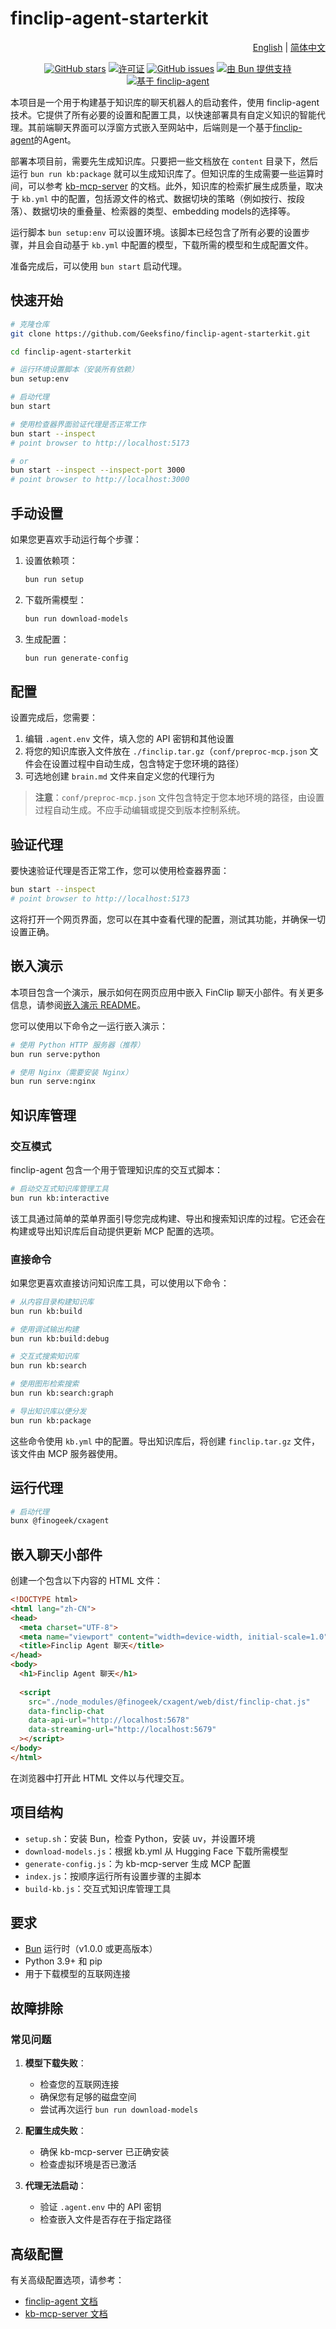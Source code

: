 # finclip-agent-starterkit

<p align="right">
  <a href="README.md">English</a> |
  <a href="README.zh-CN.md">简体中文</a>
</p>

<p align="center">
  <a href="https://github.com/Geeksfino/finclip-agent-starterkit/stargazers"><img src="https://img.shields.io/github/stars/Geeksfino/finclip-agent-starterkit.svg" alt="GitHub stars"></a>
  <a href="https://github.com/Geeksfino/finclip-agent-starterkit/blob/main/LICENSE"><img src="https://img.shields.io/github/license/Geeksfino/finclip-agent-starterkit.svg" alt="许可证"></a>
  <a href="https://github.com/Geeksfino/finclip-agent-starterkit/issues"><img src="https://img.shields.io/github/issues/Geeksfino/finclip-agent-starterkit.svg" alt="GitHub issues"></a>
  <a href="https://bun.sh"><img src="https://img.shields.io/badge/powered%20by-Bun-orange.svg" alt="由 Bun 提供支持"></a>
  <a href="https://github.com/Geeksfino/finclip-agent"><img src="https://img.shields.io/badge/based%20on-finclip--agent-blue.svg" alt="基于 finclip-agent"></a>
</p>

本项目是一个用于构建基于知识库的聊天机器人的启动套件，使用 finclip-agent 技术。它提供了所有必要的设置和配置工具，以快速部署具有自定义知识的智能代理。其前端聊天界面可以浮窗方式嵌入至网站中，后端则是一个基于[finclip-agent](https://github.com/Geeksfino/finclip-agent)的Agent。

部署本项目前，需要先生成知识库。只要把一些文档放在 `content` 目录下，然后运行 `bun run kb:package` 就可以生成知识库了。但知识库的生成需要一些运算时间，可以参考 [kb-mcp-server](https://github.com/Geeksfino/kb-mcp-server) 的文档。此外，知识库的检索扩展生成质量，取决于 `kb.yml` 中的配置，包括源文件的格式、数据切块的策略（例如按行、按段落）、数据切块的重叠量、检索器的类型、embedding models的选择等。

运行脚本 `bun setup:env` 可以设置环境。该脚本已经包含了所有必要的设置步骤，并且会自动基于 `kb.yml` 中配置的模型，下载所需的模型和生成配置文件。

准备完成后，可以使用 `bun start` 启动代理。


## 快速开始

```bash
# 克隆仓库
git clone https://github.com/Geeksfino/finclip-agent-starterkit.git

cd finclip-agent-starterkit

# 运行环境设置脚本（安装所有依赖）
bun setup:env

# 启动代理
bun start

# 使用检查器界面验证代理是否正常工作
bun start --inspect
# point browser to http://localhost:5173

# or
bun start --inspect --inspect-port 3000
# point browser to http://localhost:3000
```

## 手动设置

如果您更喜欢手动运行每个步骤：

1. 设置依赖项：
   ```bash
   bun run setup
   ```

2. 下载所需模型：
   ```bash
   bun run download-models
   ```

3. 生成配置：
   ```bash
   bun run generate-config
   ```

## 配置

设置完成后，您需要：

1. 编辑 `.agent.env` 文件，填入您的 API 密钥和其他设置
2. 将您的知识库嵌入文件放在 `./finclip.tar.gz`（`conf/preproc-mcp.json` 文件会在设置过程中自动生成，包含特定于您环境的路径）
3. 可选地创建 `brain.md` 文件来自定义您的代理行为

> **注意**：`conf/preproc-mcp.json` 文件包含特定于您本地环境的路径，由设置过程自动生成。不应手动编辑或提交到版本控制系统。

## 验证代理

要快速验证代理是否正常工作，您可以使用检查器界面：

```bash
bun start --inspect
# point browser to http://localhost:5173
```

这将打开一个网页界面，您可以在其中查看代理的配置，测试其功能，并确保一切设置正确。

## 嵌入演示

本项目包含一个演示，展示如何在网页应用中嵌入 FinClip 聊天小部件。有关更多信息，请参阅[嵌入演示 README](./embedding-demo/README.md)。

您可以使用以下命令之一运行嵌入演示：

```bash
# 使用 Python HTTP 服务器（推荐）
bun run serve:python

# 使用 Nginx（需要安装 Nginx）
bun run serve:nginx
```

## 知识库管理

### 交互模式

finclip-agent 包含一个用于管理知识库的交互式脚本：

```bash
# 启动交互式知识库管理工具
bun run kb:interactive
```

该工具通过简单的菜单界面引导您完成构建、导出和搜索知识库的过程。它还会在构建或导出知识库后自动提供更新 MCP 配置的选项。

### 直接命令

如果您更喜欢直接访问知识库工具，可以使用以下命令：

```bash
# 从内容目录构建知识库
bun run kb:build

# 使用调试输出构建
bun run kb:build:debug

# 交互式搜索知识库
bun run kb:search

# 使用图形检索搜索
bun run kb:search:graph

# 导出知识库以便分发
bun run kb:package
```

这些命令使用 `kb.yml` 中的配置。导出知识库后，将创建 `finclip.tar.gz` 文件，该文件由 MCP 服务器使用。

## 运行代理

```bash
# 启动代理
bunx @finogeek/cxagent
```

## 嵌入聊天小部件

创建一个包含以下内容的 HTML 文件：

```html
<!DOCTYPE html>
<html lang="zh-CN">
<head>
  <meta charset="UTF-8">
  <meta name="viewport" content="width=device-width, initial-scale=1.0">
  <title>Finclip Agent 聊天</title>
</head>
<body>
  <h1>Finclip Agent 聊天</h1>
  
  <script 
    src="./node_modules/@finogeek/cxagent/web/dist/finclip-chat.js" 
    data-finclip-chat 
    data-api-url="http://localhost:5678" 
    data-streaming-url="http://localhost:5679"
  ></script>
</body>
</html>
```

在浏览器中打开此 HTML 文件以与代理交互。

## 项目结构

- `setup.sh`：安装 Bun，检查 Python，安装 uv，并设置环境
- `download-models.js`：根据 kb.yml 从 Hugging Face 下载所需模型
- `generate-config.js`：为 kb-mcp-server 生成 MCP 配置
- `index.js`：按顺序运行所有设置步骤的主脚本
- `build-kb.js`：交互式知识库管理工具

## 要求

- [Bun](https://bun.sh/) 运行时（v1.0.0 或更高版本）
- Python 3.9+ 和 pip
- 用于下载模型的互联网连接

## 故障排除

### 常见问题

1. **模型下载失败**：
   - 检查您的互联网连接
   - 确保您有足够的磁盘空间
   - 尝试再次运行 `bun run download-models`

2. **配置生成失败**：
   - 确保 kb-mcp-server 已正确安装
   - 检查虚拟环境是否已激活

3. **代理无法启动**：
   - 验证 `.agent.env` 中的 API 密钥
   - 检查嵌入文件是否存在于指定路径

## 高级配置

有关高级配置选项，请参考：
- [finclip-agent 文档](https://github.com/Geeksfino/finclip-agent)
- [kb-mcp-server 文档](https://github.com/Geeksfino/kb-mcp-server)
